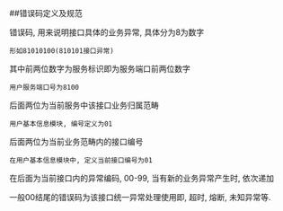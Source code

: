 ##错误码定义及规范


错误码, 用来说明接口具体的业务异常, 具体分为8为数字

    形如81010100(810101接口异常)
其中前两位数字为服务标识即为服务端口前两位数字
    
    用户服务端口号为8100
后面两位为当前服务中该接口业务归属范畴
    
    用户基本信息模块, 编号定义为01
后面两位为当前业务范畴内的接口编号
    
    在用户基本信息模块中, 定义当前接口编号为01
在后面为当前接口内的异常编码, 00-99, 当有新的业务异常产生时, 依次递加

一般00结尾的错误码为该接口统一异常处理使用即, 超时, 熔断, 未知异常等.
